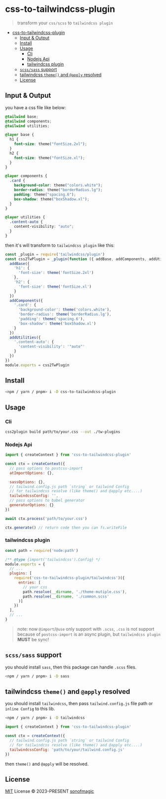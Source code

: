 # css-to-tailwindcss-plugin

> transform your `css/scss` to `tailwindcss plugin`

- [css-to-tailwindcss-plugin](#css-to-tailwindcss-plugin)
  - [Input \& Output](#input--output)
  - [Install](#install)
  - [Usage](#usage)
    - [Cli](#cli)
    - [Nodejs Api](#nodejs-api)
    - [tailwindcss plugin](#tailwindcss-plugin)
  - [`scss/sass` support](#scsssass-support)
  - [tailwindcss `theme()` and `@apply` resolved](#tailwindcss-theme-and-apply-resolved)
  - [License](#license)

## Input & Output

you have a css file like below:

```css
@tailwind base;
@tailwind components;
@tailwind utilities;

@layer base {
  h1 {
    font-size: theme("fontSize.2xl");
  }
  h2 {
    font-size: theme("fontSize.xl");
  }
}

@layer components {
  .card {
    background-color: theme("colors.white");
    border-radius: theme("borderRadius.lg");
    padding: theme("spacing.6");
    box-shadow: theme("boxShadow.xl");
  }
}

@layer utilities {
  .content-auto {
    content-visibility: "auto";
  }
}
```

then it's will transform to `tailwindcss plugin` like this:

```js
const _plugin = require('tailwindcss/plugin')
const css2TwPlugin = _plugin(function ({ addBase, addComponents, addUtilities, theme, addVariant, config, corePlugins, e, matchComponents, matchUtilities, matchVariant }) {
  addBase({
    'h1': {
      'font-size': theme('fontSize.2xl')
    },
    'h2': {
      'font-size': theme('fontSize.xl')
    }
  })
  addComponents({
    '.card': {
      'background-color': theme('colors.white'),
      'border-radius': theme('borderRadius.lg'),
      'padding': theme('spacing.6'),
      'box-shadow': theme('boxShadow.xl')
    }
  })
  addUtilities({
    '.content-auto': {
      'content-visibility': '"auto"'
    }
  })
})
module.exports = css2TwPlugin
```

## Install

```bash
<npm / yarn / pnpm> i -D css-to-tailwindcss-plugin
```

## Usage

### Cli

```bash
css2plugin build path/to/your.css --out ./tw-plugins
```

### Nodejs Api

```js
import { createContext } from 'css-to-tailwindcss-plugin'

const ctx = createContext({
  // pass options to postcss-import
  atImportOptions: {},

  sassOptions: {},
  // tailwind.config.js path `string` or tailwind Config
  // for tailwindcss resolve (like theme() and @apply etc....)
  tailwindcssConfig: '',
  // pass options to babel generator
  generatorOptions: {}
})

await ctx.process('path/to/your.css')

ctx.generate() // return code then you can fs.writeFile
```

### tailwindcss plugin

```js
const path = require('node:path')

/** @type {import('tailwindcss').Config} */
module.exports = {
  // ...
  plugins: [
    require('css-to-tailwindcss-plugin/tailwindcss')({
      entries: [
        // your css
        path.resolve(__dirname, './theme-mutiple.css'), 
        path.resolve(__dirname, './common.scss'
      )]
    })
  ],
  // ...
}
```

> note: now `@import`/`@use` only support with `.scss`, `.css` is not support because of `postcss-import` is an async plugin, but `tailwindcss plugin` **MUST** be sync!

## `scss/sass` support

you should install `sass`, then this package can handle `.scss` files.

```bash
<npm / yarn / pnpm> i -D sass
```

## tailwindcss `theme()` and `@apply` resolved

you should install `tailwindcss`, then pass `tailwind.config.js` file path or `inline Config` to this lib.

```bash
<npm / yarn / pnpm> i -D tailwindcss
```

```js
import { createContext } from 'css-to-tailwindcss-plugin'

const ctx = createContext({
  // tailwind.config.js path `string` or tailwind Config
  // for tailwindcss resolve (like theme() and @apply etc....)
  tailwindcssConfig: 'path/to/your/tailwind.config.js'
})
```

then `theme()` and `@apply` will be resolved.

## License

[MIT](./LICENSE) License &copy; 2023-PRESENT [sonofmagic](https://github.com/sonofmagic)
